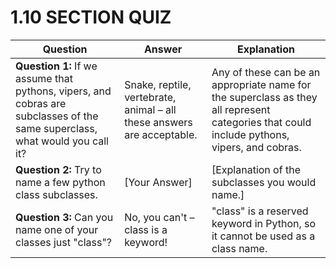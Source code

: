 # 1.10 SECTION QUIZ

| Question | Answer | Explanation |
|----------|--------|-------------|
| **Question 1:** If we assume that pythons, vipers, and cobras are subclasses of the same superclass, what would you call it? | Snake, reptile, vertebrate, animal – all these answers are acceptable. | Any of these can be an appropriate name for the superclass as they all represent categories that could include pythons, vipers, and cobras. |
| **Question 2:** Try to name a few python class subclasses. | [Your Answer] | [Explanation of the subclasses you would name.] |
| **Question 3:** Can you name one of your classes just "class"? | No, you can't – class is a keyword! | "class" is a reserved keyword in Python, so it cannot be used as a class name. |
